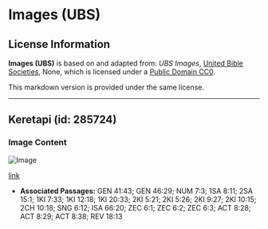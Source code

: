 # Images (UBS)

## License Information

**Images (UBS)** is based on and adapted from: _UBS Images_, [United Bible Societies](https://unitedbiblesocieties.org/), None, which is licensed under a [Public Domain CC0](https://creativecommons.org/public-domain/cc0/).

This markdown version is provided under the same license.



--------------------------------

## Keretapi (id: 285724)

### Image Content

![Image](https://cdn.aquifer.bible/aquifer-content/resources/Media/WEB-0391_chariot.jpg)

[link](https://cdn.aquifer.bible/aquifer-content/resources/Media/WEB-0391_chariot.jpg)

* **Associated Passages:** GEN 41:43; GEN 46:29; NUM 7:3; 1SA 8:11; 2SA 15:1; 1KI 7:33; 1KI 12:18; 1KI 20:33; 2KI 5:21; 2KI 5:26; 2KI 9:27; 2KI 10:15; 2CH 10:18; SNG 6:12; ISA 66:20; ZEC 6:1; ZEC 6:2; ZEC 6:3; ACT 8:28; ACT 8:29; ACT 8:38; REV 18:13

